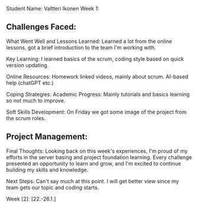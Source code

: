 Student Name: Valtteri Ikonen
Week 1:

Challenges Faced:
-

What Went Well and Lessons Learned:
Learned a lot from the online lessons, got a brief introduction to the team I'm working with.

Key Learning:
I learned basics of the scrum, coding style based on quick version updating.

Online Resources:
Homework linked videos, mainly about scrum.
AI-based help (chatGPT etc.)

Coping Strategies:
Academic Progress:
Mainly tutorials and basics learning so not much to improve.

Soft Skills Development:
On Friday we got some image of the project from the scrum roles.

Project Management:
-

Final Thoughts:
Looking back on this week's experiences, I'm proud of my efforts in the server basing and project foundation learning. Every challenge presented an opportunity to learn and grow, and I'm excited to continue building my skills and knowledge.

Next Steps:
Can't say much at this point. I will get better view since my team gets our topic and coding starts.

Week [2]: [22.-26.1.]